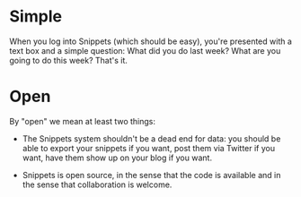 # Simple #

When you log into Snippets (which should be easy), you're presented with a text box and a simple question: What did you do last week?  What are you going to do this week?  That's it.

# Open #

By "open" we mean at least two things:

  * The Snippets system shouldn't be a dead end for data: you should be able to export your snippets if you want, post them via Twitter if you want, have them show up on your blog if you want.

  * Snippets is open source, in the sense that the code is available and in the sense that collaboration is welcome.
